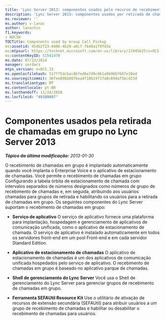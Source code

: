 ```yaml
---
title: 'Lync Server 2013: componentes usados pelo recurso de recebimento de chamadas em grupo'
description: 'Lync Server 2013: componentes usados por retirada de chamadas em grupo.'
ms.reviewer: ''
ms.author: v-lanac
author: lanachin
f1.keywords:
- NOCSH
TOCTitle: Components used by Group Call Pickup
ms:assetid: 45db2f23-d486-4b20-a8cf-7b48a1f9fd3a
ms:mtpsurl: https://technet.microsoft.com/en-us/library/JJ945625(v=OCS.15)
ms:contentKeyID: 51541470
ms.date: 07/23/2014
manager: serdars
mtps_version: v=OCS.15
ms.openlocfilehash: 517f75dcbac8bfed0e749c061a9696b7667e10ed
ms.sourcegitcommit: 36fee89bb887bea4f18b19f17a8c69daf5bc423d
ms.translationtype: MT
ms.contentlocale: pt-BR
ms.lasthandoff: 11/24/2020
ms.locfileid: "49389897"
---
```

# <a name="components-used-by-group-call-pickup-in-lync-server-2013"></a>Componentes usados pela retirada de chamadas em grupo no Lync Server 2013

<div data-xmlns="http://www.w3.org/1999/xhtml">

<div class="topic" data-xmlns="http://www.w3.org/1999/xhtml" data-msxsl="urn:schemas-microsoft-com:xslt" data-cs="https://msdn.microsoft.com/">

<div data-asp="https://msdn2.microsoft.com/asp">



</div>

<div id="mainSection">

<div id="mainBody">

<span> </span>

_**Tópico da última modificação:** 2013-01-30_

O recebimento de chamadas em grupo é implantado automaticamente quando você implanta o Enterprise Voice e o aplicativo de estacionamento de chamadas. Você permite o recebimento de chamadas em grupo Configurando a tabela órbita de estacionamento de chamada com intervalos separados de números designados como números de grupo de recebimento de chamadas e, em seguida, atribuindo aos usuários chamadas para grupos de retirada e habilitando os usuários para a retirada de chamadas em grupo. Os seguintes componentes do Lync Server suportam o recebimento de chamadas em grupo:

  - **Serviço de aplicativo**   O serviço de aplicativo fornece uma plataforma para implantação, hospedagem e gerenciamento de aplicativos de comunicação unificada, como o aplicativo de estacionamento de chamada. O serviço de aplicativo é instalado automaticamente em todos os servidores front-end em um pool Front-end e em cada servidor Standard Edition.

  - **Aplicativo de estacionamento de chamadas**   O aplicativo de estacionamento de chamadas é um dos aplicativos de comunicação unificada hospedados pelo serviço de aplicativo. O recebimento de chamadas em grupo é baseado no aplicativo parque de chamadas.

  - **Shell de gerenciamento do Lync Server**   Você usa o Shell de gerenciamento do Lync Server para gerenciar grupos de recebimento de chamadas em grupo.

  - **Ferramenta SEFAUtil Resource Kit**   Use o utilitário de ativação de recursos de extensão secundária (SEFAUtil) para atribuir usuários a um grupo de recebimento de chamadas e habilitar ou desabilitar o recebimento de chamadas para usuários.

</div>

<span> </span>

</div>

</div>

</div>

